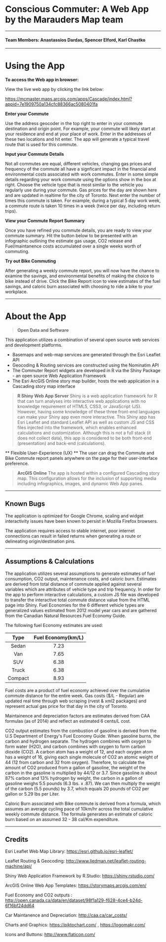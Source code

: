 Conscious Commuter: A Web App by the Marauders Map team
===================
-------------------------------
####  Team Members: Anastassios Dardas, Spencer Elford, Karl Chastko


------------------------------------
Using the App
======

**To access the Web app in browser:**
 
 View the live web app by clicking the link below:
 
https://mcmaster.maps.arcgis.com/apps/Cascade/index.html?appid=7e1909750a134cfc88366ac5080401fa


**Enter your Commute**

Use the address geocoder in the top right to enter in your commute destination and origin point. For example, your commute will likely start at your residence and end at your place of work. Enter in the addresses of these two locations and hit enter. The app will generate a typical travel route that is used for this commute.


**Input your Commute Details**

Not all commutes are equal, different vehicles, changing gas prices and frequency of the commute all have a signficant impact in the financial and environmental costs associated with work commutes. Enter in some simple details regarding your work commute using the options show in the box at right. 
Choose the vehicle type that is most similar to the vehicle you regularly use during your commute. Gas prices for the day are shown here and are updated in realtime for the city of Toronto.
Next enter the number of times this commute is taken. For example, during a typical 5 day work week, a commute route is taken 10 times in a week (twice per day, including return trips).
 

**View your Commute Report Summary**

Once you have refined you commute details, you are ready to view your commute summary. Hit the button below to be presented with an infographic outlining the estimate gas usage, CO2 release and Fuel/maintanence costs accumulated over a single weeks worth of commuting.


**Try out Bike Commuting**

After generating a weekly commute report, you will now have the chance to examine the savings, and environmental benefits of making the choice to bike instead of drive. Click the Bike Report icon to view estimates of the fuel savings, and caloric burn associated with choosing to ride a bike to your workplace.


----------
About the App
======

>**Open Data and Software**

This application utilizes a combination of several open source web services and development platforms.
 * Basemaps and web-map services are generated through the Esri Leaflet API
 * Geocoding & Routing services are constructed using the Nominatim API
 * The Commuter Report widgets are developed in R via the Shiny Package - an open source Web Application Framework
 * The Esri ArcGIS Online story map builder, hosts the web application in a Cascading story map interface

>**R Shiny Web App Server**
Shiny is a web application framework for R that can turn analyses into interactive web applications with no knowledge requirement of HTML5, CSS3, or JavaScript (JS). However, having some knowledge of these three front-end languages can make your Shiny app even more interactive. This Shiny app has Esri Leaflet and standard Leaflet API as well as custom JS and CSS files injected into the framework, which enables enhanced calculations and customization. Although this is not a full stack (it does not collect data), this app is considered to be both front-end (presentation) and back-end (calculations). 

** Flexible User-Experience (UX) **
The user can drag the Commute and Bike Commute report panels anywhere on the page for their user-interface preference. 


>**ArcGIS Online**
The app is hosted within a configured Cascading story map. This configuration allows for the inclusion of supporting media including infographics, images, and dynamic Web App panes.

------
 Known Bugs
------
The application is optimized for Google Chrome, scaling and widget interactivity issues have been known to persist in Mozilla Firefox browsers.

The application requires access to stable internet, poor internet connections can result in failed returns when generating a route or delineating origin/destination pins.

------
 Assumptions & Calculations
-------------
The application utilizes several assumptions to generate estimates of fuel consumption, CO2 output, maintenance costs, and caloric burn.
Estimates are derived from total distance of commute applied against several variables which are attributes of vehicle type and trip frequency. In order for the app to perform interactive calculations, a custom JS file was developed to transfer the interactive total commute distance value from the HTML page into Shiny. 
Fuel Economies for the 6 different vehicle types are generalized values estimated from 2012 model year cars and are gathered from the Canadian Natural Resources Fuel Economy Guide.

  The following fuel Economy estimates are used: 
  
**Type**|**Fuel Economy(km/L)**
:-----:|:-----:
Sedan|7.23
Van|7.65
SUV|6.38
Truck|6.38
Compact|8.93

Fuel costs are a product of fuel economy achieved over the cumulative commute distance for the entire week. Gas costs ($/L - Regular) are updated real time through web scraping (rvest & xml2 packages) and represent actual gas price for that day in the city of Toronto.

Maintainence and depreciation factors are estimates derived from CAA formulas (as of 2014) and reflect an estimated 6 cents/L cost. 

CO2 output estimates from the combustion of gasoline is derived from the U.S Department of Energy's Fuel Economy Guide.
When gasoline burns, the carbon and hydrogen separate. The hydrogen combines with oxygen to form water (H2O), and carbon combines with oxygen to form carbon dioxide (CO2).
A carbon atom has a weight of 12, and each oxygen atom has a weight of 16, giving each single molecule of CO2 an atomic weight of 44 (12 from carbon and 32 from oxygen).
Therefore, to calculate the amount of CO2 produced from a gallon of gasoline, the weight of the carbon in the gasoline is multiplied by 44/12 or 3.7.
Since gasoline is about 87% carbon and 13% hydrogen by weight, the carbon in a gallon of gasoline weighs 5.5 pounds (6.3 lbs. x .87).
We can then multiply the weight of the carbon (5.5 pounds) by 3.7, which equals 20 pounds of CO2 per gallon or 5.29 lbs per Liter.

Caloric Burn associated with Bike commute is derived from a formula, which assumes an average cycling pace of 10km/hr across the total cumulative weekly commute distance. The formula generates an estimate of caloric burn based on an assumed 32 - 38 cal/Km expenditure. 


------

Credits
-------------
Esri Leaflet Web Map Library: https://esri.github.io/esri-leaflet/

Leaflet Routing & Geocoding: http://www.liedman.net/leaflet-routing-machine/api/

Shiny Web Application Framework by R.Studio: https://shiny.rstudio.com/

ArcGIS Online Web App Templates: https://storymaps.arcgis.com/en/

Fuel Economy and CO2 outputs : http://open.canada.ca/data/en/dataset/98f1a129-f628-4ce4-b24d-6f16bf24dd64

Car Maintanence and Depreciation: http://caa.ca/car_costs/

Charts and Graphics: https://piktochart.com/ , https://logomakr.com/

Icons and Buttons: http://www.flaticon.com/

